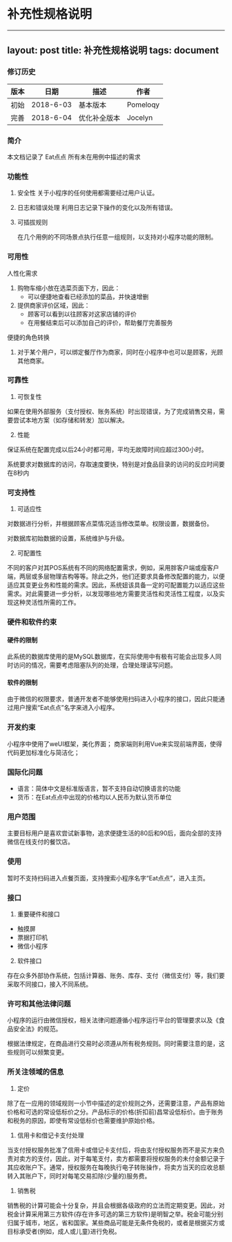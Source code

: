 # 补充性规格说明

---
layout: post
title: 补充性规格说明
tags: document
---

### 修订历史

| 版本   | 日期        | 描述     | 作者       |
| ---- | --------- | ------ | -------- |
| 初始   | 2018-6-03 | 基本版本   | Pomeloqy |
| 完善   | 2018-6-04 | 优化补全版本 | Jocelyn  |



### 简介

本文档记录了 Eat点点 所有未在用例中描述的需求



### 功能性

1. 安全性
   关于小程序的任何使用都需要经过用户认证。

2. 日志和错误处理
   利用日志记录下操作的变化以及所有错误。

3. 可插拔规则

   在几个用例的不同场景点执行任意一组规则，以支持对小程序功能的限制。



### 可用性

人性化需求

1. 购物车缩小放在选菜页面下方，因此：
   - 可以便捷地查看已经添加的菜品，并快速增删
2. 提供商家评价区域，因此：
   - 顾客可以看到以往顾客对这家店铺的评价
   - 在用餐结束后可以添加自己的评价，帮助餐厅完善服务

便捷的角色转换

1. 对于某个用户，可以绑定餐厅作为商家，同时在小程序中也可以是顾客，光顾其他商家。




### 可靠性

1. 可恢复性

如果在使用外部服务（支付授权、账务系统）时出现错误，为了完成销售交易，需要尝试本地方案（如存储和转发）加以解决。

2. 性能

保证系统在配置完成以后24小时都可用，平均无故障时间应超过300小时。

系统要求对数据库的访问，存取速度要快，特别是对食品目录的访问的反应时间要在8秒内



### 可支持性

1. 可适应性

对数据进行分析，并根据顾客点菜情况适当修改菜单。权限设置，数据备份。 

对数据库初始数据的设置，系统维护与升级。

2. 可配置性

不同的客户对其POS系统有不同的网络配置需求，例如，采用胖客户端或瘦客户端，两层或多层物理吉构等等。除此之外，他们还要求具备修改配置的能力，以便适应其变更业务和性能的需求。因此，系统妞该具备一定的可配置能力以适应这些需求。对此需要进一步分析，以发现哪些地方需要灵活性和灵活性工程度，以及实现这种灵活性所需的工作。






### 硬件和软件约束

#### 硬件的限制

此系统的数据库使用的是MySQL数据库，在实际使用中有极有可能会出现多人同时访问的情况，需要考虑阻塞队列的处理，合理处理读写问题。 



#### 软件的限制

由于微信的权限要求，普通开发者不能够使用扫码进入小程序的接口，因此只能通过用户搜索“Eat点点”名字来进入小程序。



### 开发约束
小程序中使用了weUI框架，美化界面；
商家端则利用Vue来实现前端界面，使得代码更加标准化与简洁化；


### 国际化问题

- 语言：简体中文是标准版语言，暂不支持自动切换语言的功能
- 货币：在Eat点点中出现的价格均以人民币为默认货币单位



### 用户范围

主要目标用户是喜欢尝试新事物，追求便捷生活的80后和90后，面向全部的支持微信在线支付的餐饮店。



### 使用

暂时不支持扫码进入点餐页面，支持搜索小程序名字“Eat点点”，进入主页。

### 接口

1. 重要硬件和接口

- 触摸屏
- 票据打印机
- 微信小程序

2. 软件接口

存在众多外部协作系统，包括计算器、账务、库存、支付（微信支付）等，我们要采取不同接口，接入不同系统。

### 许可和其他法律问题

小程序的运行由微信授权，相关法律问题遵循小程序运行平台的管理要求以及《食品安全法》的规范。

根据法律规定，在商品进行交易时必须遵从所有税务规则。同时需要注意的是，这些规则可以频繁变更。









### 所关注领域的信息

1. 定价

除了在一应用的领域规则一小节中描述的定价规则之外，还需要注意，产品有原始价格和可选的常设低标价之分。产品标示的价格(折扣前)昌常设低标价。由于账务和税务的原因，即使有常设低标价也需要维护原始价格。

1. 信用卡和借记卡支付处理

当支付授权服务批准了信用卡或借记卡支付后，将由支付授权服务而不是买方来负责对卖方的支付，因此，对于每笔支付，卖方都需要将授权服务的未付金额记录于其应收账户下。通常，授权服务在每晚执行电子转账操作，将卖方当天的应收总额转入其账户下，同时对每笔交易扣除(少量的)服务费。

1. 销售税

销售税的计算可能会十分复杂，并且会根据各级政府的立法而定期变更。因此，对税金计算采用第三方软件(存在许多可选的第三方软件)是明智之举。税金可能分别归属于城市，地区，省和国家。某些商品可能是无条件免税的，或者是根据买方或目标承受者(例如，成人或儿童)进行免税。

